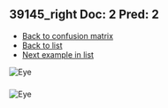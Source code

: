 ## 39145_right Doc: 2 Pred: 2
- [Back to confusion matrix](https://github.com/juliandewit/kaggle_retinopathy/blob/master/matrix.md)
- [Back to list](https://github.com/juliandewit/kaggle_retinopathy/blob/master/lists/22/list.md)
- [Next example in list](https://github.com/juliandewit/kaggle_retinopathy/blob/master/lists/22/39/39232_left.md)

![Eye](https://retinopaty.blob.core.windows.net/size1024/39145_right_2.jpeg)

### 

![Eye]()
